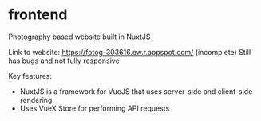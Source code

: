 # frontend
 Photography based website built in NuxtJS
 
 Link to website: https://fotog-303616.ew.r.appspot.com/ (incomplete) Still has bugs and not fully responsive 
 
 Key features:
 - NuxtJS is a framework for VueJS that uses server-side and client-side rendering
 -  Uses VueX Store for performing API requests
